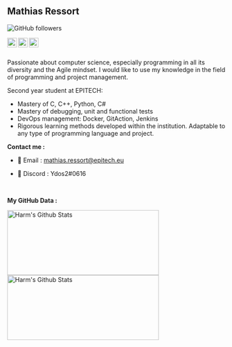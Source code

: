 [email]: mailto:mathias.ressort@epitech.eu
[github]: https://github.com/Ydos2
[linkedin]: https://www.linkedin.com/in/mathias-ressort-82577319a/

<h2>Mathias Ressort</h2>

![GitHub followers](https://img.shields.io/github/followers/Ydos2?label=Follow&style=social)

[<img align="left" alt="Ydos2 | Github" width="22px" src="https://image.flaticon.com/icons/svg/733/733553.svg" />][github]
[<img align="left" alt="Ydos2 | Email" width="22px" src="https://i.imgur.com/qCF3lzb.png" />][email]
[<img align="left" alt="Ydos2 | Linkedkin" width="22px" src="https://i.imgur.com/s6HbIpZ.png" />][linkedin]

</br>
</br>

Passionate about computer science, especially programming in all its diversity and the Agile mindset.
I would like to use my knowledge in the field of programming and project management.

Second year student at EPITECH:
- Mastery of C, C++, Python, C#
- Mastery of debugging, unit and functional tests
- DevOps management: Docker, GitAction, Jenkins
- Rigorous learning methods developed within the institution.
Adaptable to any type of programming language and project. 

**Contact me :**
- 📧 Email : mathias.ressort@epitech.eu

- 💬 Discord : Ydos2#0616

</br>

**My GitHub Data :**

<div style="-webkit-column-count: 2; -moz-column-count: 2; column-count: 2; -webkit-column-rule: 1px dotted #e0e0e0; -moz-column-rule: 1px dotted #e0e0e0; column-rule: 1px dotted #e0e0e0;">
    <div style="display: inline-block;">
        <img width="350" height="150" img align="left" alt="Harm's Github Stats" src="https://github-readme-stats.vercel.app/api?username=Ydos2&theme=radical&show_icons=true&include_all_commits=true&count_private=true&hide_border=false" class="responsive" />
    </div>
</div>

<div style="-webkit-column-count: 2; -moz-column-count: 2; column-count: 2; -webkit-column-rule: 1px dotted #e0e0e0; -moz-column-rule: 1px dotted #e0e0e0; column-rule: 1px dotted #e0e0e0;">
    <div style="display: inline-block;">
        <img width="350" height="150" img align="left" alt="Harm's Github Stats" src="https://github-readme-stats.vercel.app/api/top-langs/?username=Ydos2&layout=compact&theme=radical&show_icons=true&include_all_commits=true&count_private=true&hide_border=false" class="responsive" />
    </div>
</div>
</br>
